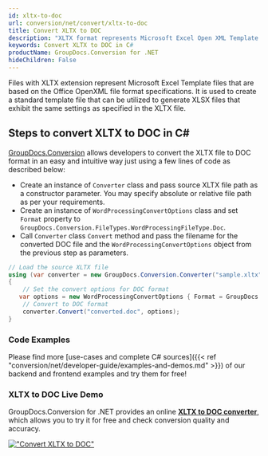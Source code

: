 ```yaml
---
id: xltx-to-doc
url: conversion/net/convert/xltx-to-doc
title: Convert XLTX to DOC
description: "XLTX format represents Microsoft Excel Open XML Template with .xltx extension. Learn how to convert XLTX to DOC file programmatically in C# language using GroupDocs.Conversion for .NET library."
keywords: Convert XLTX to DOC in C#
productName: GroupDocs.Conversion for .NET
hideChildren: False
---
```


Files with XLTX extension represent Microsoft Excel Template files that are based on the Office OpenXML file format specifications. It is used to create a standard template file that can be utilized to generate XLSX files that exhibit the same settings as specified in the XLTX file.

## Steps to convert XLTX to DOC in C#

[GroupDocs.Conversion](https://products.groupdocs.com/conversion/net) allows developers to convert the XLTX file to DOC format in an easy and intuitive way just using a few lines of code as described below:

* Create an instance of `Converter` class and pass source XLTX file path as a constructor parameter. You may specify absolute or relative file path as per your requirements. 
* Create an instance of `WordProcessingConvertOptions` class and set `Format` property to `GroupDocs.Conversion.FileTypes.WordProcessingFileType.Doc`.
* Call `Converter` class `Convert` method and pass the filename for the converted DOC file and the `WordProcessingConvertOptions` object from the previous step as parameters.

```csharp
// Load the source XLTX file
using (var converter = new GroupDocs.Conversion.Converter("sample.xltx"))
{
    // Set the convert options for DOC format
   var options = new WordProcessingConvertOptions { Format = GroupDocs.Conversion.FileTypes.WordProcessingFileType.Doc };
    // Convert to DOC format
    converter.Convert("converted.doc", options);
}
```

### Code Examples

Please find more [use-cases and complete C# sources]({{< ref "conversion/net/developer-guide/examples-and-demos.md" >}}) of our backend and frontend examples and try them for free!

### XLTX to DOC Live Demo

GroupDocs.Conversion for .NET provides an online [**XLTX to DOC converter**](https://products.groupdocs.app/conversion/xltx-to-doc), which allows you to try it for free and check conversion quality and accuracy.

[!["Convert XLTX to DOC"](conversion/net/images/convert-to-doc/convert-xltx-to-doc.png)](https://products.groupdocs.app/conversion/xltx-to-doc)